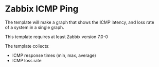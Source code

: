 # Zabbix ICMP Ping

The template will make a graph that shows the ICMP latency, and loss rate of a system in a single graph.

This template requires at least Zabbix version 7.0-0

The template collects:
* ICMP response times (min, max, average)
* ICMP loss rate